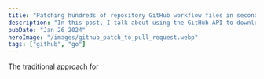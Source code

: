 ```yaml
---
title: "Patching hundreds of repository GitHub workflow files in seconds"
description: "In this post, I talk about using the GitHub API to download a workflow file's contents, patch, commit and create pull requests upstream, all using the GitHub API."
pubDate: "Jan 26 2024"
heroImage: "/images/github_patch_to_pull_request.webp"
tags: ["github", "go"]
---
```


The traditional approach for 